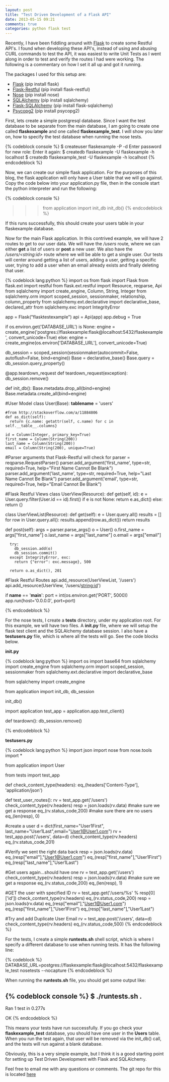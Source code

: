 ```yaml
---
layout: post
title: "Test Driven Development of a Flask API"
date: 2013-05-15 09:21
comments: true
categories: python flask test
---
```


Recently, I have been fiddling around with [Flask](http://flask.pocoo.org/) to create some Restful API's.  I found when developing these API's, instead of using and abusing CURL commands to test the API, it was easiest to write Unit Tests as I went along in order to test and verify the routes I had were working.  The following is a commentary on how I set it all up and got it running.

The packages I used for this setup are:

* [Flask](http://flask.pocoo.org/) (pip install flask)
* [Flask-Restful](http://flask-restful.readthedocs.org/) (pip install flask-restful)
* [Nose](https://nose.readthedocs.org/en/latest/) (pip install nose)
* [SQLAlchemy](http://www.sqlalchemy.org/) (pip install sqlalchemy)
* [Flask-SQLAlchemy](http://pythonhosted.org/Flask-SQLAlchemy/) (pip install flask-sqlalchemy)
* [Psycopg2](http://initd.org/psycopg/) (pip install psycopg2)

First, lets create a simple postgresql database.  Since I want the test database to be separate from the main database, I am going to create one called **flaskexample** and one called **flaskexample_test**.  I will show you later on, how to specify the test database when running the nose tests.

{% codeblock console %}
$ createuser flaskexample -P -d
  Enter password for new role:
  Enter it again:
$ createdb flaskexample -U flaskexample -h localhost
$ createdb flaskexample_test -U flaskexample -h localhost
{% endcodeblock %}

Now, we can create our simple flask application.  For the purposes of this blog, the flask application will only have a User table that we will go against.  Copy the code below into your application.py file, then in the console start the python interpreter and run the following:

{% codeblock console %}
>>> from application import init_db
>>> init_db()
{% endcodeblock %}

If this runs successfully, this should create your users table in your flaskexample database.

Now for the main Flask application.  In this contrived example, we will have 2 routes to get to our user data.  We will have the */users* route, where we can either **get** a list of users or **post** a new user.  We also have the */users/\<string:id>* route where we will be able to get a single user.  Our tests will center around getting a list of users, adding a user, getting a specific user, trying to add a user when an email already exists and finally deleting that user.

{% codeblock lang:python %}
import os
from flask import Flask
from flask.ext import restful
from flask.ext.restful import Resource,  reqparse, Api
from sqlalchemy import create_engine, Column, String, Integer
from sqlalchemy.orm import scoped_session, sessionmaker, relationship, column_property
from sqlalchemy.ext.declarative import declarative_base, declared_attr
from sqlalchemy.exc import IntegrityError

app = Flask("flasktestexample")
api = Api(app)
app.debug = True

if os.environ.get('DATABASE_URL') is None:
  engine = create_engine('postgres://flaskexample:flask@localhost:5432/flaskexample', convert_unicode=True)
else:
  engine = create_engine(os.environ['DATABASE_URL'], convert_unicode=True)

db_session = scoped_session(sessionmaker(autocommit=False,
                                         autoflush=False,
                                         bind=engine))
Base = declarative_base()
Base.query = db_session.query_property()

@app.teardown_request
def teardown_request(exception):
    db_session.remove()


def init_db():
    Base.metadata.drop_all(bind=engine)
    Base.metadata.create_all(bind=engine)

#User Model
class User(Base):
    __tablename__ = 'users'

    #from http://stackoverflow.com/a/11884806
    def as_dict(self):
      return {c.name: getattr(self, c.name) for c in self.__table__.columns}

    id = Column(Integer, primary_key=True)
    first_name = Column(String(200))
    last_name = Column(String(200))
    email = Column(String(200), unique=True)

#Parser arguments that Flask-Restful will check for
parser = reqparse.RequestParser()
parser.add_argument('first_name', type=str, required=True, help="First Name Cannot Be Blank")
parser.add_argument('last_name', type=str, required=True, help="Last Name Cannot Be Blank")
parser.add_argument('email', type=str, required=True, help="Email Cannot Be Blank")

#Flask Restful Views
class UserView(Resource):
  def get(self, id):
    e = User.query.filter(User.id == id).first()
    if e is not None:
      return e.as_dict()
    else:
      return {}


class UserViewList(Resource):
  def get(self):
    e = User.query.all()
    results = []
    for row in User.query.all():
      results.append(row.as_dict())
    return results

  def post(self):
      args = parser.parse_args()
      o = User()
      o.first_name = args["first_name"]
      o.last_name = args["last_name"]
      o.email = args["email"]

      try:
        db_session.add(o)
        db_session.commit()
      except IntegrityError, exc:
        return {"error": exc.message}, 500

      return o.as_dict(), 201

#Flask Restful Routes
api.add_resource(UserViewList, '/users')
api.add_resource(UserView, '/users/<string:id>')

if __name__ == '__main__':
    port = int(os.environ.get('PORT', 5000))
    app.run(host='0.0.0.0', port=port)


{% endcodeblock %}

For the nose tests, I create a **tests** directory, under my application root.  For this example, we will have two files.  A **__init__.py** file, where we will setup the flask test client and the SQLAlchemy database session.  I also have a **testusers.py** file, which is where all the tests will go.  See the code blocks below.

**__init__.py**

{% codeblock lang:python %}
import os
import base64
from sqlalchemy import create_engine
from sqlalchemy.orm import scoped_session, sessionmaker
from sqlalchemy.ext.declarative import declarative_base

from sqlalchemy import create_engine

from application import init_db, db_session

init_db()

import application
test_app = application.app.test_client()

def teardown():
  db_session.remove()

{% endcodeblock %}

**testusers.py**

{% codeblock lang:python %}
import json
import nose
from nose.tools import *

from application import User

from tests import test_app

def check_content_type(headers):
  eq_(headers['Content-Type'], 'application/json')

def test_user_routes():
  rv = test_app.get('/users')
  check_content_type(rv.headers)
  resp = json.loads(rv.data)
  #make sure we get a response
  eq_(rv.status_code,200)
  #make sure there are no users
  eq_(len(resp), 0)

  #create a user
  d = dict(first_name="User1First", last_name="User1Last",email="User1@User1.com")
  rv = test_app.post('/users', data=d)
  check_content_type(rv.headers)
  eq_(rv.status_code,201)

  #Verify we sent the right data back
  resp = json.loads(rv.data)
  eq_(resp["email"],"User1@User1.com")
  eq_(resp["first_name"],"User1First")
  eq_(resp["last_name"],"User1Last")

  #Get users again...should have one
  rv = test_app.get('/users')
  check_content_type(rv.headers)
  resp = json.loads(rv.data)
  #make sure we get a response
  eq_(rv.status_code,200)
  eq_(len(resp), 1)

  #GET the user with specified ID
  rv = test_app.get('/users/%s' % resp[0]['id'])
  check_content_type(rv.headers)
  eq_(rv.status_code,200)
  resp = json.loads(rv.data)
  eq_(resp["email"],"User1@User1.com")
  eq_(resp["first_name"],"User1First")
  eq_(resp["last_name"],"User1Last")

  #Try and add Duplicate User Email
  rv = test_app.post('/users', data=d)
  check_content_type(rv.headers)
  eq_(rv.status_code,500)
{% endcodeblock %}

For the tests, I create a simple **runtests.sh** shell script, which is where I specify a different database to use when running tests.  It has the following line:

{% codeblock %}
DATABASE_URL=postgres://flaskexample:flask@localhost:5432/flaskexample_test nosetests --nocapture
{% endcodeblock %}

When running the **runtests.sh** file, you should get some output like:

{% codeblock console %}
 $ ./runtests.sh
.
----------------------------------------------------------------------
Ran 1 test in 0.277s

OK
{% endcodeblock %}

This means your tests have run successfully.  If you go check your **flaskexample_test** database, you should have one user in the **Users** table.  When you run the test again, that user will be removed via the init_db() call, and the tests will run against a blank database.

Obviously, this is a very simple example, but I think it is a good starting point for setting up Test Driven Development with Flask and SQLAlchemy.

Feel free to email me with any questions or comments.  The git repo for this is located [here](https://github.com/kelsmj/flask-test-example)
